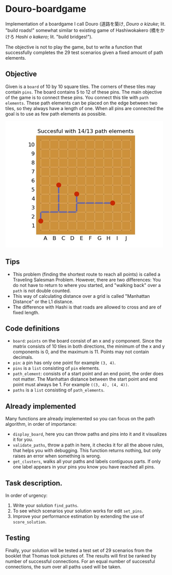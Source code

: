 # Douro-boardgame
Implementation of a boardgame I call Douro (道路を築け, *Douro o kizuke*; lit. "build roads!" somewhat similar to existing game of Hashiwokakero (橋をかけろ *Hashi o kakero*; lit. "build bridges!").

The objective is not to play the game, but to write a function that successfully completes the 29 test scenarios given a fixed amount of path elements.

## Objective
Given is a `board` of 10 by 10 square tiles. The corners of these tiles may contain `pins`. The board contains 5 to 12 of these pins. The main objective of the game is to connect these pins. You connect this tile with `path elements`. These path elements can be placed on the edge between two tiles, so they always have a length of one. When all pins are connected the goal is to use as few path elements as possible.

![demo](demo.jpg)

## Tips

* This problem (finding the shortest route to reach all points) is called a Traveling Salesman Problem. However, there are two differences: You do not have to return to where you started, and "walking back" over a `path` is not double counted.
* This way of calculating distance over a grid is called "Manhattan Distance" or the L1 distance.
* The difference with Hashi is that roads are allowed to cross and are of fixed length.

## Code definitions
* `board`: `points` on the board consist of an x and y component. Since the matrix consists of 10 tiles in both directions, the minimum of the x and y components is 0, and the maximum is 11. Points may not contain decimals.
* `pin`: a pin has only one point for example `(3, 4)`.
* `pins` is a `list` consisting of `pin` elements.
* `path_element`: consists of a start point and an end point, the order does not matter. The Manhattan distance between the start point and end point must always be 1. For example `((3, 4), (4, 4))`.
* `paths` is a `list` consisting of `path_elements`.

## Already implemented
Many functions are already implemented so you can focus on the path algorithm, in order of importance:
* `display_board`, here you can throw paths and pins into it and it visualizes it for you.
* `validate_paths`, throw a path in here, it checks it for all the above rules, that helps you with debugging. This function returns nothing, but only raises an error when something is wrong.
* `get_clusters`, walks all your paths and labels contiguous parts. If only one label appears in your pins you know you have reached all pins.

## Task description.
In order of urgency:
1. Write your solution `find_paths`.
2. To see which scenarios your solution works for edit `set_pins`.
3. Improve your performance estimation by extending the use of `score_solution`.  

## Testing
Finally, your solution will be tested a test set of 29 scenarios from the booklet that Thomas took pictures of. The results will first be ranked by number of successful connections. For an equal number of successful connections, the sum over all paths used will be taken.

